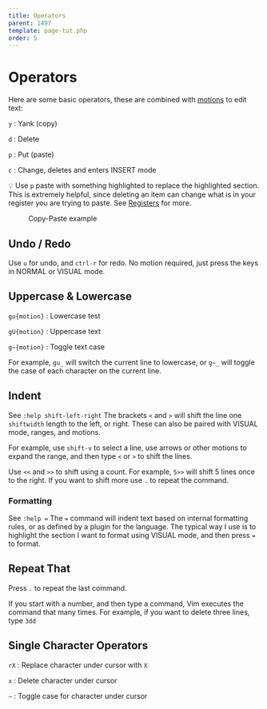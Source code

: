 ```yaml
---
title: Operators
parent: 1497
template: page-tut.php
order: 5
---
```


# Operators

Here are some basic operators, these are combined with [motions](/working-with-vim/basic-motions/) to edit text:

`y`
: Yank (copy)

`d`
: Delete

`p`
: Put (paste)

`c`
: Change, deletes and enters INSERT mode

<span class="tip">💡</span> Use `p` paste with something highlighted to replace the highlighted section. This is extremely helpful, since deleting an item can change what is in your register you are trying to paste. See [Registers](/working-with-vim/registers/) for more.

<figure><asciinema-player src="/a/casts/vim/copy-paste.cast" font-size="large" cols="58" rows="15"></asciinema-player><figcaption>Copy-Paste example</figcaption></figure>

## Undo / Redo

Use `u` for undo, and `ctrl-r` for redo. No motion required, just press the keys in NORMAL or VISUAL mode.


## Uppercase & Lowercase

`gu{motion}`
: Lowercase test

`gU{motion}`
: Uppercase text

`g~{motion}`
: Toggle text case

For example, `gu_` will switch the current line to lowercase, or `g~_` will toggle the case of each character on the current line.


## Indent

<span class="sidenote">See `:help shift-left-right`</span> The brackets `<` and `>` will shift the line one `shiftwidth` length to the left, or right. These can also be paired with VISUAL mode, ranges, and motions.

For example, use `shift-v` to select a line, use arrows or other motions to expand the range, and then type `<` or `>` to shift the lines.

Use `<<` and `>>` to shift using a count. For example, `5>>` will shift 5 lines once to the right. If you want to shift more use `.` to repeat the command.


### Formatting

<span class="sidenote">See `:help =` </span> The `=` command will indent text based on internal formatting rules, or as defined by a plugin for the language. The typical way I use is to highlight the section I want to format using VISUAL mode, and then press `=` to format.


## Repeat That

Press `.` to repeat the last command.

If you start with a number, and then type a command, Vim executes the command that many times. For example, if you want to delete three lines, type `3dd`

## Single Character Operators

`rX`
: Replace character under cursor with `X`

`x`
: Delete character under cursor

`~`
: Toggle case for character under cursor


